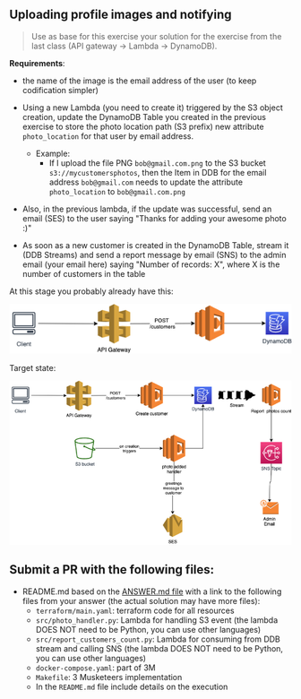 ## Uploading profile images and notifying 

> Use as base for this exercise your solution for the exercise from the last class (API gateway -> Lambda -> DynamoDB).

**Requirements**:
- the name of the image is the email address of the user (to keep codification simpler)
- Using a new Lambda (you need to create it) triggered by the S3 object creation, update the DynamoDB Table you created in the previous exercise to store the photo location path (S3 prefix) new attribute `photo_location` for that user by email address.
  - Example:
    - If I upload the file PNG `bob@gmail.com.png` to the S3 bucket `s3://mycustomersphotos`, then the Item in DDB for the email address `bob@gmail.com` needs to update the attribute `photo_location` to `bob@gmail.com.png`
- Also, in the previous lambda, if the update was successful, send an email (SES) to the user saying "Thanks for adding your awesome photo :)"

- As soon as a new customer is created in the DynamoDB Table, stream it (DDB Streams) and send a report message by email (SNS) to the admin email (your email here) saying "Number of records: X", where X is the number of customers in the table


At this stage you probably already have this:

![](assets/current_state.png)

Target state:

![](assets/target_state.png)

## Submit a PR with the following files:

- README.md based on the [ANSWER.md file](ANSWER.md) with a link to the following files from your answer (the actual solution may have more files):
    - `terraform/main.yaml`: terraform code for all resources
    - `src/photo_handler.py`: Lambda for handling S3 event (the lambda DOES NOT need to be Python, you can use other languages)
    - `src/report_customers_count.py`: Lambda for consuming from DDB stream and calling SNS (the lambda DOES NOT need to be Python, you can use other languages)
    - `docker-compose.yaml`: part of 3M 
    - `Makefile`: 3 Musketeers implementation
    - In the `README.md` file include details on the execution
